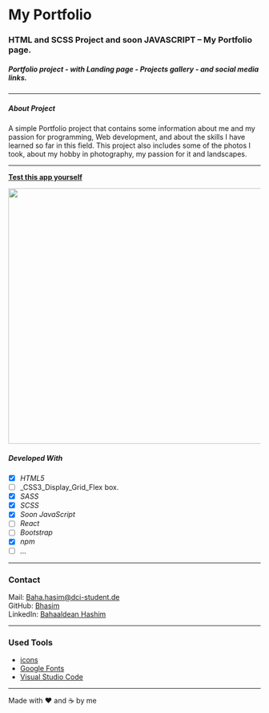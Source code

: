 # My Portfolio


### HTML and SCSS Project and soon JAVASCRIPT – My Portfolio page.
##### Portfolio project  - with Landing page - Projects gallery - and social media links.

----

##### About Project

A simple Portfolio project that contains some information about me and my passion for programming, Web development, and about the skills I have learned so far in this field. 
This project also includes some of the photos I took, about my hobby in photography, my passion for it and landscapes.


-----

**[Test this app yourself](https://bhasim.github.io/protfolio-Baha/)**


<img src="./src/images/bhasim-github.gif"  width="999" height="509"/>


##### Developed With

- [x] _HTML5_
- [ ] _CSS3_Display_Grid_Flex box.
- [x] _SASS_
- [x] _SCSS_
- [x] _Soon JavaScript_
- [ ] _React_
- [ ] _Bootstrap_
- [x] _npm_
- [ ] _..._

---

### Contact

Mail: <Baha.hasim@dci-student.de><br>
GitHub: [Bhasim](https://github.com/)<br>
LinkedIn: [Bahaaldean Hashim](https://www.linkedin.com/in/bahaaldean-hashim-598463103)


---

### Used Tools

- [icons](https://fonts.google.com/icons?selected=Material+Icons)
- [Google Fonts](https://fonts.google.com/)
- [Visual Studio Code](https://code.visualstudio.com/)

---

Made with ❤️ and ☕ by me 
